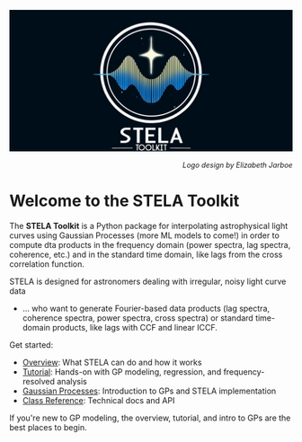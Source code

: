 ![STELA Toolkit Banner](assets/stela_logo.png)

<p align="right" style="font-size: 0.9em;">
  <em>Logo design by Elizabeth Jarboe</em>
</p>

# Welcome to the STELA Toolkit 
The **STELA Toolkit** is a Python package for interpolating astrophysical light curves using Gaussian Processes (more ML models to come!) in order to compute dta products in the frequency domain (power spectra, lag spectra, coherence, etc.) and in the standard time domain, like lags from the cross correlation function. 

STELA is designed for astronomers dealing with irregular, noisy light curve data

- ... who want to generate Fourier-based data products (lag spectra, coherence spectra, power spectra, cross spectra) or standard time-domain products, like lags with CCF and linear ICCF.

Get started:

- [Overview](overview.md): What STELA can do and how it works
- [Tutorial](tutorial.ipynb): Hands-on with GP modeling, regression, and frequency-resolved  analysis
- [Gaussian Processes](gaussian_process_intro.md): Introduction to GPs and STELA implementation
- [Class Reference](reference/gaussian_process.md): Technical docs and API

If you're new to GP modeling, the overview, tutorial, and intro to GPs are the best places to begin.